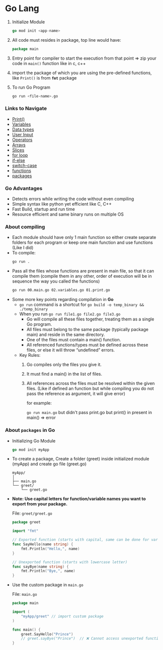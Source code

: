 # Go Lang 

1. Initialize Module
   
    ```go
    go mod init <app-name>
    ```
2. All code must resides in package, top line would have:

    ```go
    package main
    ```
3. Entry point for compiler to start the execution from that point => zip your code in `main()` function like in c, c++
4. import the package of which you are using the pre-defined functions, like `Print()` is from **`fmt`** package
5. To run Go Program
    ```sh
    go run <file-name>.go
    ```
### Links to Navigate

-  [Print()](https://github.com/princebansal7/Learn-GoLang/blob/main/01.Basics/01.print.go)
-  [Variables](https://github.com/princebansal7/Learn-GoLang/blob/main/01.Basics/02.variables.go)
-  [Data types](https://github.com/princebansal7/Learn-GoLang/blob/main/01.Basics/03.dataTypes.go)
-  [User Input](https://github.com/princebansal7/Learn-GoLang/blob/main/01.Basics/04.userInput.go)
-  [Operators](https://github.com/princebansal7/Learn-GoLang/blob/main/01.Basics/05.operators.go)
-  [Arrays](https://github.com/princebansal7/Learn-GoLang/blob/main/01.Basics/06.arrays.go)
-  [Slices](https://github.com/princebansal7/Learn-GoLang/blob/main/01.Basics/07.slices.go)
-  [for loop](https://github.com/princebansal7/Learn-GoLang/blob/main/01.Basics/08.loops.go)
-  [if-else](https://github.com/princebansal7/Learn-GoLang/blob/main/01.Basics/09.if_else.go)
-  [switch-case](https://github.com/princebansal7/Learn-GoLang/blob/main/01.Basics/10.switch_case.go)
-  [functions](https://github.com/princebansal7/Learn-GoLang/blob/main/01.Basics/11.functions.go)
-  [packages](https://github.com/princebansal7/Learn-GoLang/tree/main?tab=readme-ov-file#about-packages-in-go)

### Go Advantages

- Detects errors while writing the code without even compiling
- Simple syntax like python yet efficient like C, C++
- Fast Build, startup and run time
- Resource efficient and same binary runs on multiple OS

### About compiling

- Each module should have only 1 main function so either create separate folders for each program or keep one main function and use functions (Like I did)
- To compile:
  ```sh
  go run .
  ```
- Pass all the files whose functions are present in main file, so that it can compile them (compile them in any other, order of execution will be in sequence the way you called the functions)
  ```sh
  go run 00.main.go 02.variables.go 01.print.go
  ```
- Some more key points regarding compilation in **Go**
  - `go run` command is a shortcut for `go build -o temp_binary && ./temp_binary`
  - When you run `go run file1.go file2.go file3.go`
	- Go will compile all these files together, treating them as a single Go program.
	- All files must belong to the same package (typically package main) and reside in the same directory.
	- One of the files must contain a main() function.
	- All referenced functions/types must be defined across these files, or else it will throw “undefined” errors.
  - Key Rules:
    1.	Go compiles only the files you give it.
	2.	It must find a main() in the list of files.
	3.	All references across the files must be resolved within the given files. (Like if defined an function but while compiling you do not pass the reference as argument, it will give error)
    
        for example:
        
         `go run main.go`
           but didn't pass print.go but print() in present in main() => error

### About `packages` in **Go**
  - Initializing Go Module
    ```go
    go mod init myApp
    ```
  - To create a package, Create a folder (greet) inside initialized module (myApp) and create go file (greet.go)
    ```
    myApp/
    │
    ├── main.go
    └── greet/
        └── greet.go
    ```
  - **Note: Use capital letters for function/variable names you want to export from your package.**
    
    File: `greet/greet.go`
    ```go
    package greet

    import "fmt"

    // Exported function (starts with capital, same can be done for variables)
    func SayHello(name string) {
        fmt.Println("Hello,", name)
    }

    // Unexported function (starts with lowercase letter)
    func sayBye(name string) {
        fmt.Println("Bye,", name)
    }
    ```
  - Use the custom package in `main.go`
  
    File: `main.go`
    ```go
    package main

    import (
        "myApp/greet" // import custom package
    )

    func main() {
        greet.SayHello("Prince")
        // greet.sayBye("Prince")  // ❌ Cannot access unexported functions
    }
    ```